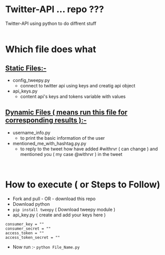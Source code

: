 # Twitter-API ... repo ???

Twitter-API using python to do diffrent stuff
<br/>
<br/>

# Which file does what

## <u>Static Files:-</u>

-   config_tweepy.py
    -   connect to twitter api using keys and creatig api object
-   api_keys.py
    -   content api's keys and tokens variable with values

## <u>Dynamic Files ( means run this file for corresponding results ):-</u>

-   username_info.py
    -   to print the basic information of the user
-   mentioned_me_with_hashtag.py.py
    -   to reply to the tweet how have added #withrvr ( can change ) and mentioned you ( my case @withrvr ) in the tweet

<br>

# How to execute ( or Steps to Follow)

-   Fork and pull - OR - download this repo
-   Download python
-   `pip install tweepy` ( Download tweepy module )
-   api_key.py ( create and add your keys here )

```
consumer_key = ""
consumer_secret = ""
access_token = ""
access_token_secret = ""
```

-   Now run :- `python File_Name.py`
